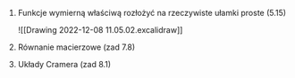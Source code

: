 1. Funkcje wymierną właściwą rozłożyć na rzeczywiste ułamki proste (5.15)  
   
   ![[Drawing 2022-12-08 11.05.02.excalidraw]]
   
2. Równanie macierzowe (zad 7.8)  
   
   
   
3. Układy Cramera (zad 8.1)
   
   
   